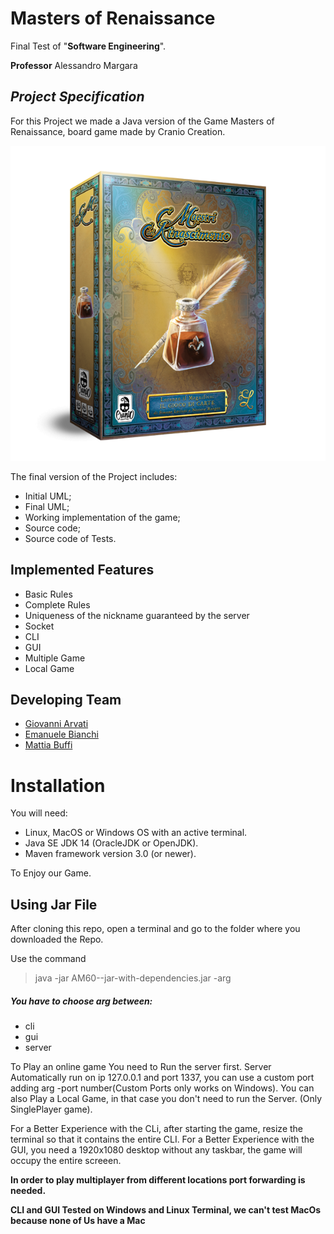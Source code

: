 # Masters of Renaissance


Final Test of "**Software Engineering**".

**Professor** Alessandro Margara

## _Project Specification_

For this Project we made a Java version of the Game Masters of Renaissance, board game made by Cranio Creation.

![](/src/main/resources/ReadMeImages/Masters-of-Renaissance.png)

The final version of the Project includes:
- Initial UML;
- Final UML;
- Working implementation of the game;
- Source code;
- Source code of Tests.

## Implemented Features


- Basic Rules
- Complete Rules
- Uniqueness of the nickname guaranteed by the server
- Socket
- CLI
- GUI
- Multiple Game
- Local Game

## Developing Team
- [Giovanni Arvati](https://github.com/arva29)
- [Emanuele Bianchi](https://github.com/EmanueleBianchi)
- [Mattia Buffi](https://github.com/MattiaBuffi)

# Installation

You will need:
- Linux, MacOS or Windows OS with an active terminal.
- Java SE JDK 14 (OracleJDK or OpenJDK).
- Maven framework version 3.0 (or newer).

To Enjoy our Game.
## Using Jar File
After cloning this repo, open a terminal and go to the folder where you downloaded the Repo.

Use the command 
> java -jar AM60-<version>-jar-with-dependencies.jar -arg

##### _You have to choose arg between:_
 - cli
 - gui
 - server

To Play an online game You need to Run the server first. 
Server Automatically run on ip 127.0.0.1 and port 1337, you can use a custom port adding arg -port number(Custom Ports only works on Windows).
You can also Play a Local Game, in that case you don't need to run the Server. (Only SinglePlayer game).

For a Better Experience with the CLi, after starting the game, resize the terminal so that it contains the entire CLI.
For a Better Experience with the GUI, you need a 1920x1080 desktop without any taskbar, the game will occupy the entire screeen.

**In order to play multiplayer from different locations port forwarding is needed.**

**CLI and GUI Tested on Windows and Linux Terminal, we can't test MacOs because none of Us have a Mac**




